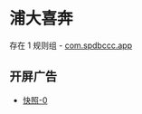 # 浦大喜奔

存在 1 规则组 - [com.spdbccc.app](/src/apps/com.spdbccc.app.ts)

## 开屏广告

- [快照-0](https://gkd-kit.songe.li/import/12740270)
